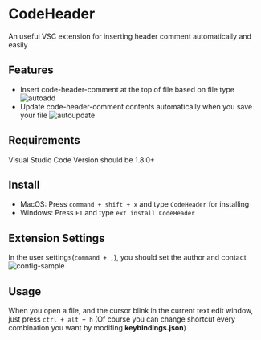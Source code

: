 # CodeHeader

An useful VSC extension for inserting header comment automatically and easily

## Features
* Insert code-header-comment at the top of file based on file type
![autoadd](https://raw.githubusercontent.com/wh0197m/CodeHeader/master/images/autoadd.gif)
* Update code-header-comment contents automatically when you save your file
![autoupdate](https://raw.githubusercontent.com/wh0197m/CodeHeader/master/images/autoupdate.gif)

## Requirements
Visual Studio Code Version should be 1.8.0+

## Install
* MacOS: Press `command + shift + x` and type `CodeHeader` for installing
* Windows: Press `F1` and type `ext install CodeHeader`

 
## Extension Settings
In the user settings(`command + ,`), you should set the author and contact
![config-sample](https://raw.githubusercontent.com/wh0197m/CodeHeader/master/images/config-sample.png)

## Usage
When you open a file, and the cursor blink in the current text edit window, just press `ctrl + alt + h`
(Of course you can change shortcut every combination you want by modifing **keybindings.json**)
